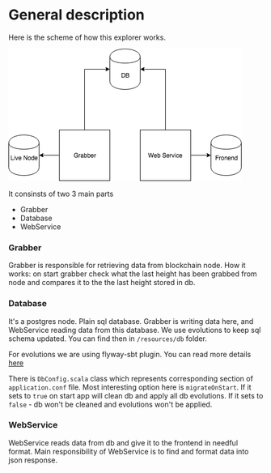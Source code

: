 # General description

Here is the scheme of how this explorer works.

![alt text](flow.png)

It consinsts of two 3 main parts

* Grabber
* Database
* WebService

### Grabber

Grabber is responsible for retrieving data from blockchain node.
How it works:
on start grabber check what the last height has been grabbed from node and compares it to the the last height stored in db.

### Database

It's a postgres node. Plain sql database. Grabber is writing data here, and WebService reading data from this database.
We use evolutions to keep sql schema updated. You can find then in `/resources/db` folder.

For evolutions we are using flyway-sbt plugin.
You can read more details [here](https://github.com/flyway/flyway-sbt)

There is `DbConfig.scala` class which represents corresponding section of `application.conf` file.
Most interesting option here is `migrateOnStart`. If it sets to `true` on start app will clean db and apply all db evolutions.
If it sets to `false` - db won't be cleaned and evolutions won't be applied.

### WebService

WebService reads data from db and give it to the frontend in needful format.
Main responsibility of WebService is to find and format data into json response.
  